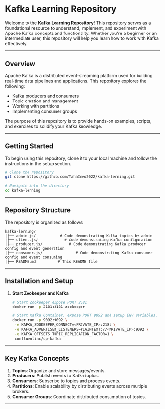 # Kafka Learning Repository

Welcome to the **Kafka Learning Repository**! This repository serves as a foundational resource to understand, implement, and experiment with Apache Kafka concepts and functionality. Whether you're a beginner or an intermediate user, this repository will help you learn how to work with Kafka effectively.

---

## Overview

Apache Kafka is a distributed event-streaming platform used for building real-time data pipelines and applications. This repository explores the following:

- Kafka producers and consumers
- Topic creation and management
- Working with partitions
- Implementing consumer groups

The purpose of this repository is to provide hands-on examples, scripts, and exercises to solidify your Kafka knowledge.

---

## Getting Started

To begin using this repository, clone it to your local machine and follow the instructions in the setup section.

```bash
# Clone the repository
git clone https://github.com/TahaInvo2022/kafka-lerning.git

# Navigate into the directory
cd kafka-lerning
```

---

## Repository Structure

The repository is organized as follows:

```
kafka-lerning/
|├── admin.js/           # Code demonstrating Kafka topics by admin
|├── client.js/            # Code demonstrating Kafka configuration
|├── producer.js/            # Code demonstrating Kafka producer config and event generation
|├── consumer.js/               # Code demonstrating Kafka consumer config and event consuming
|├── README.md          # This README file
```

---

## Installation and Setup

1. **Start Zookeeper and Kafka**
   ```bash
   # Start Zookeeper expose PORT 2181
   docker run -p 2181:2181 zookeeper 

   # Start Kafka Container, expose PORT 9092 and setup ENV variables.
   docker run -p 9092:9092 \
    -e KAFKA_ZOOKEEPER_CONNECT=<PRIVATE_IP>:2181 \
    -e KAFKA_ADVERTISED_LISTENERS=PLAINTEXT://<PRIVATE_IP>:9092 \
    -e KAFKA_OFFSETS_TOPIC_REPLICATION_FACTOR=1 \
    confluentinc/cp-kafka
   ```

---

## Key Kafka Concepts

1. **Topics**: Organize and store messages/events.
2. **Producers**: Publish events to Kafka topics.
3. **Consumers**: Subscribe to topics and process events.
4. **Partitions**: Enable scalability by distributing events across multiple brokers.
6. **Consumer Groups**: Coordinate distributed consumption of topics.

---

